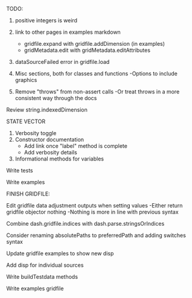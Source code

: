 TODO:

1. positive integers is weird
4. link to other pages in examples markdown
    - gridfile.expand with gridfile.addDimension (in examples)
    - gridMetadata.edit with gridMetadata.editAttributes

7. dataSourceFailed error in gridfile.load
8. Misc sections, both for classes and functions
   -Options to include graphics
9. Remove "throws" from non-assert calls
    -Or treat throws in a more consistent way through the docs


Review string.indexedDimension

STATE VECTOR
1. Verbosity toggle
2. Constructor documentation
    - Add link once "label" method is complete
    - Add verbosity details
3. Informational methods for variables



Write tests

Write examples



FINISH GRIDFILE:

Edit gridfile data adjustment outputs when setting values
-Either return gridfile objector nothing
-Nothing is more in line with previous syntax

Combine dash.gridfile.indices with dash.parse.stringsOrIndices

Consider renaming absolutePaths to preferredPath and adding switches syntax

Update gridfile examples to show new disp

Add disp for individual sources

Write buildTestdata methods

Write examples
    gridfile
